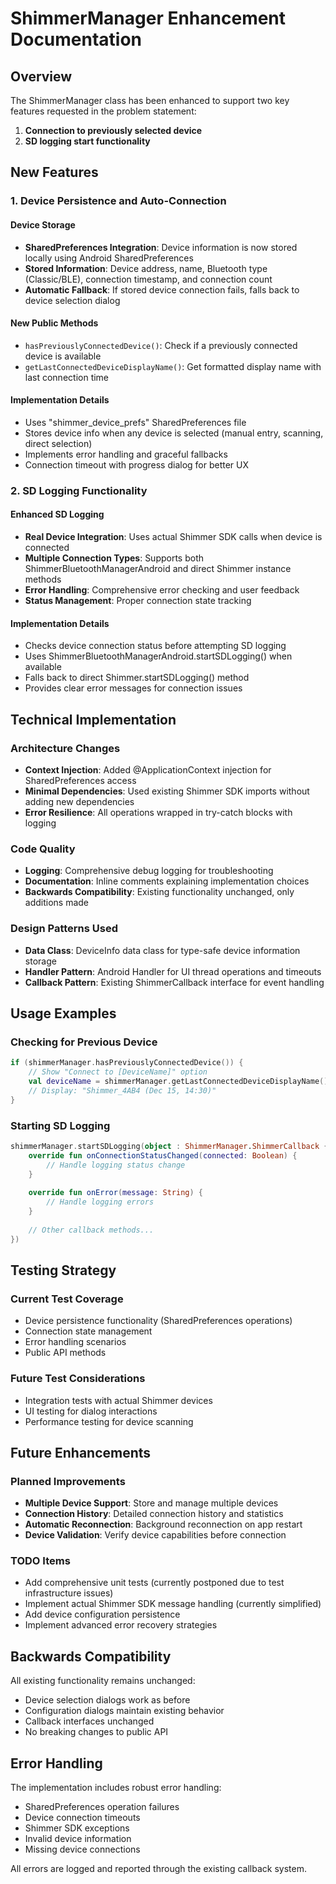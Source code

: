# ShimmerManager Enhancement Documentation

## Overview
The ShimmerManager class has been enhanced to support two key features requested in the problem statement:

1. **Connection to previously selected device**
2. **SD logging start functionality**

## New Features

### 1. Device Persistence and Auto-Connection

#### Device Storage
- **SharedPreferences Integration**: Device information is now stored locally using Android SharedPreferences
- **Stored Information**: Device address, name, Bluetooth type (Classic/BLE), connection timestamp, and connection count
- **Automatic Fallback**: If stored device connection fails, falls back to device selection dialog

#### New Public Methods
- `hasPreviouslyConnectedDevice()`: Check if a previously connected device is available
- `getLastConnectedDeviceDisplayName()`: Get formatted display name with last connection time

#### Implementation Details
- Uses "shimmer_device_prefs" SharedPreferences file
- Stores device info when any device is selected (manual entry, scanning, direct selection)
- Implements error handling and graceful fallbacks
- Connection timeout with progress dialog for better UX

### 2. SD Logging Functionality

#### Enhanced SD Logging
- **Real Device Integration**: Uses actual Shimmer SDK calls when device is connected
- **Multiple Connection Types**: Supports both ShimmerBluetoothManagerAndroid and direct Shimmer instance methods
- **Error Handling**: Comprehensive error checking and user feedback
- **Status Management**: Proper connection state tracking

#### Implementation Details
- Checks device connection status before attempting SD logging
- Uses ShimmerBluetoothManagerAndroid.startSDLogging() when available
- Falls back to direct Shimmer.startSDLogging() method
- Provides clear error messages for connection issues

## Technical Implementation

### Architecture Changes
- **Context Injection**: Added @ApplicationContext injection for SharedPreferences access
- **Minimal Dependencies**: Used existing Shimmer SDK imports without adding new dependencies
- **Error Resilience**: All operations wrapped in try-catch blocks with logging

### Code Quality
- **Logging**: Comprehensive debug logging for troubleshooting
- **Documentation**: Inline comments explaining implementation choices
- **Backwards Compatibility**: Existing functionality unchanged, only additions made

### Design Patterns Used
- **Data Class**: DeviceInfo data class for type-safe device information storage
- **Handler Pattern**: Android Handler for UI thread operations and timeouts
- **Callback Pattern**: Existing ShimmerCallback interface for event handling

## Usage Examples

### Checking for Previous Device
```kotlin
if (shimmerManager.hasPreviouslyConnectedDevice()) {
    // Show "Connect to [DeviceName]" option
    val deviceName = shimmerManager.getLastConnectedDeviceDisplayName()
    // Display: "Shimmer_4AB4 (Dec 15, 14:30)"
}
```

### Starting SD Logging
```kotlin
shimmerManager.startSDLogging(object : ShimmerManager.ShimmerCallback {
    override fun onConnectionStatusChanged(connected: Boolean) {
        // Handle logging status change
    }
    
    override fun onError(message: String) {
        // Handle logging errors
    }
    
    // Other callback methods...
})
```

## Testing Strategy

### Current Test Coverage
- Device persistence functionality (SharedPreferences operations)
- Connection state management
- Error handling scenarios
- Public API methods

### Future Test Considerations
- Integration tests with actual Shimmer devices
- UI testing for dialog interactions
- Performance testing for device scanning

## Future Enhancements

### Planned Improvements
- **Multiple Device Support**: Store and manage multiple devices
- **Connection History**: Detailed connection history and statistics
- **Automatic Reconnection**: Background reconnection on app restart
- **Device Validation**: Verify device capabilities before connection

### TODO Items
- Add comprehensive unit tests (currently postponed due to test infrastructure issues)
- Implement actual Shimmer SDK message handling (currently simplified)
- Add device configuration persistence
- Implement advanced error recovery strategies

## Backwards Compatibility

All existing functionality remains unchanged:
- Device selection dialogs work as before
- Configuration dialogs maintain existing behavior
- Callback interfaces unchanged
- No breaking changes to public API

## Error Handling

The implementation includes robust error handling:
- SharedPreferences operation failures
- Device connection timeouts
- Shimmer SDK exceptions
- Invalid device information
- Missing device connections

All errors are logged and reported through the existing callback system.